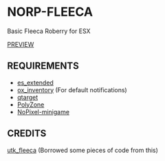 # NORP-FLEECA
Basic Fleeca Roberry for ESX

[PREVIEW](https://www.youtube.com/watch?v=qBxTdaSSchE)

## REQUIREMENTS
* [es_extended](https://github.com/overextended/es_extended)
* [ox_inventory](https://github.com/overextended/ox_inventory) (For default notifications)
* [qtarget](https://github.com/overextended/qtarget)
* [PolyZone](https://github.com/mkafrin/PolyZone)
* [NoPixel-minigame](https://github.com/Jesper-Hustad/NoPixel-minigame)

## CREDITS
[utk_fleeca](https://github.com/utkuali/Fleeca-Bank-Heists) (Borrowed some pieces of code from this)
